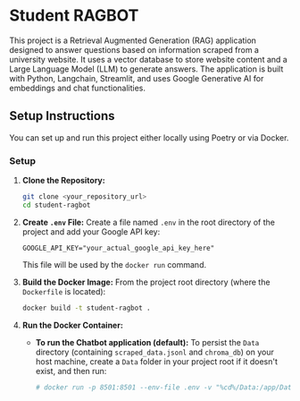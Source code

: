 
# Student RAGBOT
This project is a Retrieval Augmented Generation (RAG) application designed to answer questions based on information scraped from a university website. It uses a vector database to store website content and a Large Language Model (LLM) to generate answers. The application is built with Python, Langchain, Streamlit, and uses Google Generative AI for embeddings and chat functionalities.

## Setup Instructions

You can set up and run this project either locally using Poetry or via Docker.

### Setup

1.  **Clone the Repository:**
    ```bash
    git clone <your_repository_url>
    cd student-ragbot
    ```

2.  **Create `.env` File:**
    Create a file named `.env` in the root directory of the project and add your Google API key:
    ```env
    GOOGLE_API_KEY="your_actual_google_api_key_here"
    ```
    This file will be used by the `docker run` command.

3.  **Build the Docker Image:**
    From the project root directory (where the `Dockerfile` is located):
    ```bash
    docker build -t student-ragbot .
    ```

4.  **Run the Docker Container:**

    * **To run the Chatbot application (default):**
        To persist the `Data` directory (containing `scraped_data.jsonl` and `chroma_db`) on your host machine, create a `Data` folder in your project root if it doesn't exist, and then run:
        ```bash
        # docker run -p 8501:8501 --env-file .env -v "%cd%/Data:/app/Data" student-ragbot
        ```
